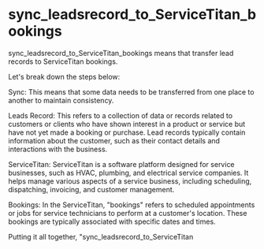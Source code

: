# sync_leadsrecord_to_ServiceTitan_bookings
sync_leadsrecord_to_ServiceTitan_bookings means that transfer lead records to ServiceTitan bookings.

Let's break down the steps below:

Sync: This means that some data needs to be transferred from one place to another to maintain consistency.

Leads Record: This refers to a collection of data or records related to customers or clients who have shown interest in a product or service but have not yet made a booking or purchase. Lead records typically contain information about the customer, such as their contact details and interactions with the business.

ServiceTitan: ServiceTitan is a software platform designed for service businesses, such as HVAC, plumbing, and electrical service companies. It helps manage various aspects of a service business, including scheduling, dispatching, invoicing, and customer management.

Bookings: In the  ServiceTitan, "bookings" refers to scheduled appointments or jobs for service technicians to perform at a customer's location. These bookings are typically associated with specific dates and times.

Putting it all together, "sync_leadsrecord_to_ServiceTitan
